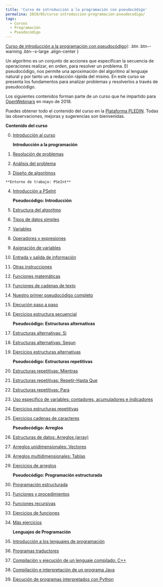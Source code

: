 ```yaml
---
title: 'Curso de introducción a la programación con pseudocódigo'
permalina: 2019/05/curso-introduccion-programacion-pseudocodigo/
tags:
  - Cursos
  - Programación
  - Pseudocódigo
---
```

[Curso de introducción a la programación con pseudocódigo](https://plataforma.josedomingo.org/pledin/cursos/programacion/){: .btn .btn--warning .btn--x-large .align-center }

Un algoritmo es un conjunto de acciones que especifican la secuencia de operaciones realizar, en orden, para resolver un problema. El pseudocódigo, nos permite una aproximación del algoritmo al lenguaje natural y por tanto un a redacción rápida del mismo. En este curso se presenta los fundamentos para analizar problemas y resolverlos a través de pseudocódigo.

Los siguientes contenidos forman parte de un curso que he impartido para [OpenWebinars](https://openwebinars.net/cursos/introduccion-programacion/) en mayo de 2018.

Puedes obtener todo el contenido del curso en la [Plataforma PLEDIN](https://plataforma.josedomingo.org/pledin/cursos/programacion/).
Todas las observaciones, mejoras y sugerencias son bienvenidas.

**Contenido del curso**

0. [Introducción al curso](https://plataforma.josedomingo.org/pledin/cursos/programacion/curso/u0/u0.pdf)

    **Introducción a la programación**

1. [Resolución de problemas](https://plataforma.josedomingo.org/pledin/cursos/programacion/curso/u01)
2. [Análisis del problema](https://plataforma.josedomingo.org/pledin/cursos/programacion/curso/u02)
3. [Diseño de algoritmos](https://plataforma.josedomingo.org/pledin/cursos/programacion/curso/u03)

<!--more-->

    **Entorno de trabajo: PSeInt**

4. [Introducción a PSeInt](https://plataforma.josedomingo.org/pledin/cursos/programacion/curso/u04)

    **Pseudocódigo: Introducción**

5. [Estructura del algoritmo](https://plataforma.josedomingo.org/pledin/cursos/programacion/curso/u05)
6. [Tipos de datos simples](https://plataforma.josedomingo.org/pledin/cursos/programacion/curso/u06)
7. [Variables](https://plataforma.josedomingo.org/pledin/cursos/programacion/curso/u07)
8. [Operadores y expresiones](https://plataforma.josedomingo.org/pledin/cursos/programacion/curso/u08)
9. [Asignación de variables](https://plataforma.josedomingo.org/pledin/cursos/programacion/curso/u09)
10. [Entrada y salida de información](https://plataforma.josedomingo.org/pledin/cursos/programacion/curso/u10)
11. [Otras instrucciones](https://plataforma.josedomingo.org/pledin/cursos/programacion/curso/u11)
12. [Funciones matemáticas](https://plataforma.josedomingo.org/pledin/cursos/programacion/curso/u12)
13. [Funciones de cadenas de texto](https://plataforma.josedomingo.org/pledin/cursos/programacion/curso/u13)
14. [Nuestro primer pseudocódigo completo](https://plataforma.josedomingo.org/pledin/cursos/programacion/curso/u14)
15. [Ejecución paso a paso](https://plataforma.josedomingo.org/pledin/cursos/programacion/curso/u15)
16. [Ejercicios estructura secuencial](https://plataforma.josedomingo.org/pledin/cursos/programacion/curso/u16)

    **Pseudocódigo: Estructuras alternativas**

17. [Estructuras alternativas: Si](https://plataforma.josedomingo.org/pledin/cursos/programacion/curso/u17)
18. [Estructuras alternativas: Segun](https://plataforma.josedomingo.org/pledin/cursos/programacion/curso/u18)
19. [Ejercicios estructuras alternativas](https://plataforma.josedomingo.org/pledin/cursos/programacion/curso/u19)

    **Pseudocódigo: Estructuras repetitivas**

20. [Estructuras repetitivas: Mientras](https://plataforma.josedomingo.org/pledin/cursos/programacion/curso/u20)
21. [Estructuras repetitivas: Repetir-Hasta Que](https://plataforma.josedomingo.org/pledin/cursos/programacion/curso/u21)
22. [Estructuras repetitivas: Para](https://plataforma.josedomingo.org/pledin/cursos/programacion/curso/u22)
23. [Uso específico de variables: contadores, acumuladores e indicadores](https://plataforma.josedomingo.org/pledin/cursos/programacion/curso/u23)
24. [Ejercicios estructuras repetitivas](https://plataforma.josedomingo.org/pledin/cursos/programacion/curso/u24)
25. [Ejercicios cadenas de caracteres](https://plataforma.josedomingo.org/pledin/cursos/programacion/curso/u25)

    **Pseudocódigo: Arreglos**

26. [Estructuras de datos: Arreglos (array)](https://plataforma.josedomingo.org/pledin/cursos/programacion/curso/u26)
27. [Arreglos unidimensionales: Vectores](https://plataforma.josedomingo.org/pledin/cursos/programacion/curso/u27)
28. [Arreglos multidimensionales: Tablas](https://plataforma.josedomingo.org/pledin/cursos/programacion/curso/u28)
29. [Ejercicios de arreglos](https://plataforma.josedomingo.org/pledin/cursos/programacion/curso/u29)

    **Pseudocódigo: Programación estructurada**

30. [Programación estructurada](https://plataforma.josedomingo.org/pledin/cursos/programacion/curso/u30)
31. [Funciones y procedimientos](https://plataforma.josedomingo.org/pledin/cursos/programacion/curso/u31)
32. [Funciones recursivas](https://plataforma.josedomingo.org/pledin/cursos/programacion/curso/u32)
33. [Ejercicios de funciones](https://plataforma.josedomingo.org/pledin/cursos/programacion/curso/u33)
34. [Más ejercicios](https://plataforma.josedomingo.org/pledin/cursos/programacion/curso/u34)

    **Lenguajes de Programación**

35. [Introducción a los lenguajes de programación](https://plataforma.josedomingo.org/pledin/cursos/programacion/curso/u35)
36. [Programas traductores](https://plataforma.josedomingo.org/pledin/cursos/programacion/curso/u36)
37. [Compilación y ejecución de un lenguaje compilado: C++](https://plataforma.josedomingo.org/pledin/cursos/programacion/curso/u37)
38. [Compilación e interpretación de un programa Java](https://plataforma.josedomingo.org/pledin/cursos/programacion/curso/u38)
39. [Ejecución de programas interpretados con Python](https://plataforma.josedomingo.org/pledin/cursos/programacion/curso/u39)

